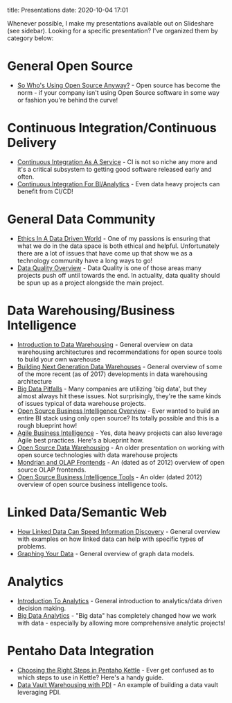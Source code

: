 title:  Presentations
date:  2020-10-04 17:01

Whenever possible, I make my presentations available out on Slideshare (see sidebar).
Looking for a specific presentation?  I've organized them by category below:


# General Open Source
* [So Who's Using Open Source Anyway?](https://www.slideshare.net/dba_alex/sim-rtp-meeting-so-whos-using-open-source-anyway) - 
  Open source has become the norm - if your company isn't using Open Source software in some way or fashion you're behind
  the curve!

# Continuous Integration/Continuous Delivery
* [Continuous Integration As A Service](https://www.slideshare.net/dba_alex/continuous-integration-as-a-service) - CI is
  not so niche any more and it's a critical subsystem to getting good software released early and often.
* [Continuous Integration For BI/Analytics](https://www.slideshare.net/dba_alex/continuous-integration-with-business-intelligence-and-analytics) - 
  Even data heavy projects can benefit from CI/CD!

# General Data Community
* [Ethics In A Data Driven World](https://www.slideshare.net/dba_alex/ethics-in-a-data-driven-world) - One of my passions
  is ensuring that what we do in the data space is both ethical and helpful.  Unfortunately there are a lot of issues that
  have come up that show we as a technology community have a long ways to go!
* [Data Quality Overview](https://www.slideshare.net/dba_alex/data-quality-overview) - Data Quality is one of those areas
  many projects push off until towards the end.  In actuality, data quality should be spun up as a project alongside the
  main project.   

# Data Warehousing/Business Intelligence
* [Introduction to Data Warehousing](https://www.slideshare.net/dba_alex/introduction-to-data-warehousing-73716971) - General
  overview on data warehousing architectures and recommendations for open source tools to build your own warehouse
* [Building Next Generation Data Warehouses](https://www.slideshare.net/dba_alex/building-next-generation-data-warehouses-67813949) - 
  General overview of some of the more recent (as of 2017) developments in data warehousing architecture
* [Big Data Pitfalls](https://www.slideshare.net/dba_alex/big-data-pitfalls) - Many companies are utilizing 'big data',
  but they almost always hit these issues.  Not surprisingly, they're the same kinds of issues typical of data warehouse
  projects.
* [Open Source Business Intelligence Overview](https://www.slideshare.net/dba_alex/open-source-bi-overview) - Ever wanted
  to build an entire BI stack using only open source?  Its totally possible and this is a rough blueprint how!
* [Agile Business Intelligence](https://www.slideshare.net/dba_alex/agile-business-intelligence-overview) - Yes, data
  heavy projects can also leverage Agile best practices.  Here's a blueprint how.
* [Open Source Data Warehousing](https://www.slideshare.net/dba_alex/open-source-datawarehousingoverview) - An older
  presentation on working with open source technologies with data warehouse projects
* [Mondrian and OLAP Frontends](https://www.slideshare.net/dba_alex/mondrian-and-olap-overview) - An (dated as of 2012)
  overview of open source OLAP frontends.
* [Open Source Business Intelligence Tools](https://www.slideshare.net/dba_alex/open-source-business-intelligence-overview) - An older (dated 2012)
  overview of open source business intelligence tools.
  
# Linked Data/Semantic Web
* [How Linked Data Can Speed Information Discovery](https://www.slideshare.net/dba_alex/how-linked-data-can-speed-information-discovery) - 
  General overview with examples on how linked data can help with specific types of problems.
* [Graphing Your Data](https://www.slideshare.net/dba_alex/graphing-your-data) - General overview of graph data models.

# Analytics
* [Introduction To Analytics](https://www.slideshare.net/dba_alex/introduction-to-analytics-54332036) - General introduction
  to analytics/data driven decision making.
* [Big Data Analytics](https://www.slideshare.net/dba_alex/big-data-analytics-introduction) - "Big data" has completely
  changed how we work with data - especially by allowing more comprehensive analytic projects!
  
# Pentaho Data Integration
* [Choosing the Right Steps in Pentaho Kettle](https://www.slideshare.net/dba_alex/choosing-the-right-steps-in-pentaho-kettle) - Ever get
  confused as to which steps to use in Kettle?  Here's a handy guide.
* [Data Vault Warehousing with PDI](https://www.slideshare.net/dba_alex/data-vault-pdi-presentation) - An example of
  building a data vault leveraging PDI.